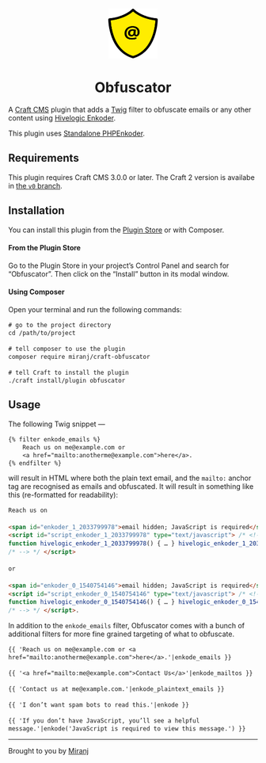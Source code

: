 <p align="center"><img src="./src/icon.svg" width="100" height="100" alt="Obfuscator icon"></p>

<h1 align="center">Obfuscator</h1>

A [Craft CMS][craft] plugin that adds a [Twig][twig] filter to obfuscate emails or any other content using [Hivelogic Enkoder][he].

[craft]:http://buildwithcraft.com/
[twig]:http://twig.sensiolabs.org/
[he]:http://hivelogic.com/enkoder/

This plugin uses [Standalone PHPEnkoder][sp].

[sp]: https://github.com/jnicol/standalone-phpenkoder


Requirements
------------
This plugin requires Craft CMS 3.0.0 or later. The Craft 2 version is availabe in [the `v0` branch](https://github.com/miranj/craft-obfuscator/tree/v0).



Installation
------------

You can install this plugin from the [Plugin Store][ps] or with Composer.

[ps]:https://plugins.craftcms.com/

#### From the Plugin Store
Go to the Plugin Store in your project’s Control Panel and search for “Obfuscator”.
Then click on the “Install” button in its modal window.

#### Using Composer
Open your terminal and run the following commands:

    # go to the project directory
    cd /path/to/project
    
    # tell composer to use the plugin
    composer require miranj/craft-obfuscator
    
    # tell Craft to install the plugin
    ./craft install/plugin obfuscator
    


Usage
-----

The following Twig snippet —

```twig
{% filter enkode_emails %}
    Reach us on me@example.com or
    <a href="mailto:anotherme@example.com">here</a>.
{% endfilter %}
```

will result in HTML where both the plain text email, and the `mailto:`
anchor tag are recognised as emails and obfuscated. It will result in something
like this (re-formatted for readability):

```html
Reach us on

<span id="enkoder_1_2033799978">email hidden; JavaScript is required</span>
<script id="script_enkoder_1_2033799978" type="text/javascript"> /* <!-- */
function hivelogic_enkoder_1_2033799978() { … } hivelogic_enkoder_1_2033799978();
/* --> */ </script>

or

<span id="enkoder_0_1540754146">email hidden; JavaScript is required</span>
<script id="script_enkoder_0_1540754146" type="text/javascript"> /* <!-- */
function hivelogic_enkoder_0_1540754146() { … } hivelogic_enkoder_0_1540754146();
/* --> */ </script>.
```

In addition to the `enkode_emails` filter, Obfuscator comes with a bunch of additional
filters for more fine grained targeting of what to obfuscate.

```twig
{{ 'Reach us on me@example.com or <a href="mailto:anotherme@example.com">here</a>.'|enkode_emails }}

{{ '<a href="mailto:me@example.com">Contact Us</a>'|enkode_mailtos }}

{{ 'Contact us at me@example.com.'|enkode_plaintext_emails }}

{{ 'I don’t want spam bots to read this.'|enkode }}

{{ 'If you don’t have JavaScript, you’ll see a helpful message.'|enkode('JavaScript is required to view this message.') }}
```

---

Brought to you by [Miranj](https://miranj.in/)
